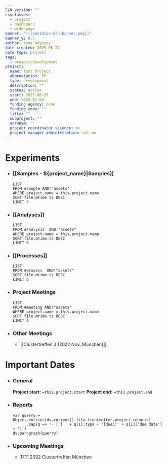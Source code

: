```yaml
---
ELN version: ""
cssclasses:
  - project
  - dashboard
  - wide-page
banner: "![[obsidian-eln-banner.png]]"
banner_y: 0.5
author: Anne Anybody
date created: 2025-06-27
note type: project
tags:
  - project/development
project:
  name: Test Project
  abbreviation: TP
  type: development
  description: ""
  status: active
  start: 2025-06-27
  end: 2025-07-03
  funding agency: none
  funding code: ""
  title: ""
  subproject: ""
  acronym: ""
  project coordinator science: me
  project manager administration: not me
---
```


# Experiments

- ### [[Samples - ${project_name}|Samples]]
  ```dataview
  LIST
  FROM #sample AND!"assets"
  WHERE project.name = this.project.name
  SORT file.mtime.ts DESC
  LIMIT 6
  ```

- ### [[Analyses]]
  ```dataview
  LIST
  FROM #analysis  AND!"assets"
  WHERE project.name = this.project.name
  SORT file.mtime.ts DESC
  LIMIT 6
  ```

- ### [[Processes]]
  ```dataview
  LIST
  FROM #process  AND!"assets"
  SORT file.mtime.ts DESC
  LIMIT 6
  ```

- ### Project Meetings
  ```dataview
  LIST
  FROM #meeting AND!"assets"
  WHERE project.name = this.project.name
  SORT file.mtime.ts DESC
  LIMIT 6
  ```

- ### Other Meetings
	- [[Clustertreffen 3 (2022 Nov, München)]]
 

# Important Dates

- ### General
	**Project start:** `=this.project.start`
	**Project end:** `=this.project.end`

- ### Reports
  ```dataviewjs
  var querry = Object.entries(dv.current().file.frontmatter.project.reports)
        .map(q => '- [ ] ' + q[1].type + '[due::' + q[1]['due date'] + ']')
  dv.paragraph(querry)
  ```

- ### Upcoming Meetings
	- 17.11.2022 Clustertreffen München
